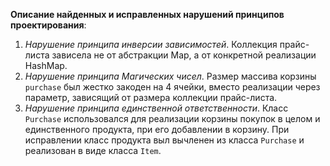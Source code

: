 **Описание найденных и исправленных нарушений принципов проектирования**:

1. *Нарушение принципа инверсии зависимостей*.
Коллекция прайс-листа зависела не от абстракции Map, а от конкретной реализации HashMap.
2. *Нарушение принципа Магических чисел*.
Размер массива корзины `purchase` был жестко закоден на 4 ячейки, 
вместо реализации через параметр, зависящий от размера коллекции прайс-листа.
3. *Нарушение принципа единственной ответственности*.
Класс `Purchase` использовался для реализации корзины покупок в целом и единственного продукта, при его добавлении в корзину.
При исправлении класс продукта выл вычленен из класса `Purchase` и реализован в виде класса `Item`.